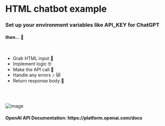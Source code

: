 <h1>HTML chatbot example</h1>
<h3>Set up your environment variables like API_KEY for ChatGPT</h3>

  <h4>then... 🔮</h4>
  <br>
<ul>
<li>
  Grab HTML input 💁
</li> 
  <li>
    Implement logic 🤓
  </li>
  <li>Make the API call 📲</li> 
  <li>Handle any errors ⤴️ 😿</li>
  <li>Return response body 🐐</li>
  <br>
</ul>
<br>

![image](https://github.com/user-attachments/assets/33d1c33f-75fe-4082-9dc8-b33435723969)

<h4>OpenAI API Documentation: https://platform.openai.com/docs</h4>
